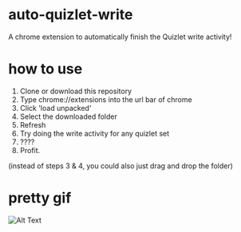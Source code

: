 # auto-quizlet-write
A chrome extension to automatically finish the Quizlet write activity!

# how to use
1. Clone or download this repository
2. Type chrome://extensions into the url bar of chrome
3. Click 'load unpacked'
4. Select the downloaded folder
5. Refresh
6. Try doing the write activity for any quizlet set
7. ????
8. Profit.

(instead of steps 3 & 4, you could also just drag and drop the folder)

# pretty gif
![Alt Text](https://media.giphy.com/media/55gGVexSLQvgTnTJlk/giphy.gif)
